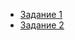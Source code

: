* [Задание 1](https://ssd.sscc.ru/sites/default/files/content/attach/310/computerlab1.pdf)
* [Задание 2](https://ssd.sscc.ru/sites/default/files/content/attach/310/computerlab2.pdf)
